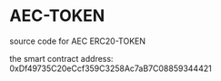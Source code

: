 # AEC-TOKEN
source code for AEC ERC20-TOKEN 

the smart contract address:
0xDf49735C20eCcf359C3258Ac7aB7C08859344421
